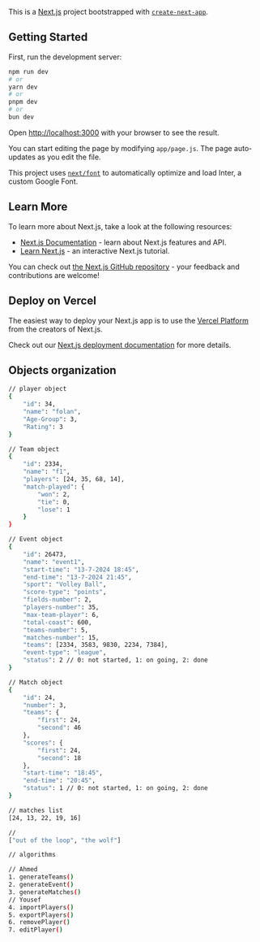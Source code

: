This is a [Next.js](https://nextjs.org/) project bootstrapped with [`create-next-app`](https://github.com/vercel/next.js/tree/canary/packages/create-next-app).

## Getting Started

First, run the development server:

```bash
npm run dev
# or
yarn dev
# or
pnpm dev
# or
bun dev
```

Open [http://localhost:3000](http://localhost:3000) with your browser to see the result.

You can start editing the page by modifying `app/page.js`. The page auto-updates as you edit the file.

This project uses [`next/font`](https://nextjs.org/docs/basic-features/font-optimization) to automatically optimize and load Inter, a custom Google Font.

## Learn More

To learn more about Next.js, take a look at the following resources:

- [Next.js Documentation](https://nextjs.org/docs) - learn about Next.js features and API.
- [Learn Next.js](https://nextjs.org/learn) - an interactive Next.js tutorial.

You can check out [the Next.js GitHub repository](https://github.com/vercel/next.js/) - your feedback and contributions are welcome!

## Deploy on Vercel

The easiest way to deploy your Next.js app is to use the [Vercel Platform](https://vercel.com/new?utm_medium=default-template&filter=next.js&utm_source=create-next-app&utm_campaign=create-next-app-readme) from the creators of Next.js.

Check out our [Next.js deployment documentation](https://nextjs.org/docs/deployment) for more details.

## Objects organization

```bash
// player object
{
    "id": 34,
    "name": "folan",
    "Age-Group": 3,
    "Rating": 3
}

// Team object
{
    "id": 2334,
    "name": "f1",
    "players": [24, 35, 68, 14],
    "match-played": {
        "won": 2,
        "tie": 0,
        "lose": 1
    }
}

// Event object
{
    "id": 26473,
    "name": "event1",
    "start-time": "13-7-2024 18:45",
    "end-time": "13-7-2024 21:45",
    "sport": "Volley Ball",
    "score-type": "points",
    "fields-number": 2,
    "players-number": 35,
    "max-team-player": 6,
    "total-coast": 600,
    "teams-number": 5,
    "matches-number": 15,
    "teams": [2334, 3583, 9830, 2234, 7384],
    "event-type": "league",
    "status": 2 // 0: not started, 1: on going, 2: done
}

// Match object
{
    "id": 24,
    "number": 3,
    "teams": {
        "first": 24,
        "second": 46
    },
    "scores": {
        "first": 24,
        "second": 18
    },
    "start-time": "18:45",
    "end-time": "20:45",
    "status": 1 // 0: not started, 1: on going, 2: done
}

// matches list
[24, 13, 22, 19, 16]

//
["out of the loop", "the wolf"]

// algorithms

// Ahmed
1. generateTeams()
2. generateEvent()
3. generateMatches()
// Yousef
4. importPlayers()
5. exportPlayers()
6. removePlayer()
7. editPlayer()
```
